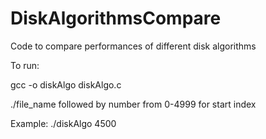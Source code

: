 # DiskAlgorithmsCompare
Code to compare performances of different disk algorithms


To run:

gcc -o diskAlgo diskAlgo.c

./file_name followed by number from 0-4999 for start index

 Example:
./diskAlgo 4500

